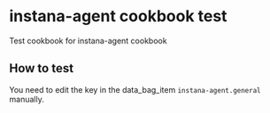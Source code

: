 # instana-agent cookbook test

Test cookbook for instana-agent cookbook

## How to test

You need to edit the key in the data_bag_item `instana-agent.general` manually.
